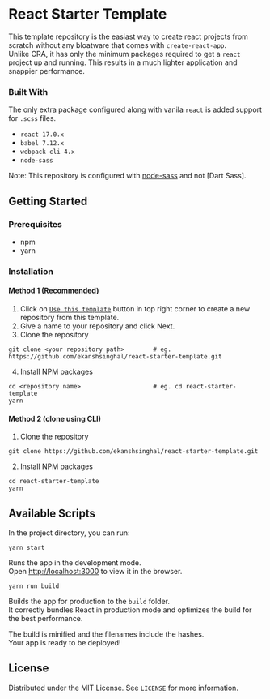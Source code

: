 # React Starter Template

This template repository is the easiast way to create react projects from scratch without any bloatware that comes with `create-react-app`.\
Unlike CRA, it has only the minimum packages required to get a `react` project up and running. This results in a much lighter application and snappier performance.
### Built With
The only extra package configured along with vanila `react` is added support for `.scss` files.
- `react 17.0.x`
- `babel 7.12.x`
- `webpack cli 4.x`
- `node-sass`

Note: This repository is configured with [node-sass](https://github.com/sass/node-sass) and not [Dart Sass].

## Getting Started

### Prerequisites
- npm
- yarn

### Installation 
#### Method 1 (Recommended)
1. Click on [`Use this template`](https://github.com/ekanshsinghal/react-starter-template/generate) button in top right corner to create a new repository from this template.
2. Give a name to your repository and click Next.
3. Clone the repository
```
git clone <your repository path>        # eg. https://github.com/ekanshsinghal/react-starter-template.git
```
4. Install NPM packages
```
cd <repository name>                    # eg. cd react-starter-template
yarn
```

#### Method 2 (clone using CLI)
1. Clone the repository
```
git clone https://github.com/ekanshsinghal/react-starter-template.git
```
2. Install NPM packages
```
cd react-starter-template
yarn
```

## Available Scripts
In the project directory, you can run:
```
yarn start
```
Runs the app in the development mode.\
Open [http://localhost:3000](http://localhost:3000) to view it in the browser.

```
yarn run build
```
Builds the app for production to the `build` folder.\
It correctly bundles React in production mode and optimizes the build for the best performance.

The build is minified and the filenames include the hashes.\
Your app is ready to be deployed!

## License

Distributed under the MIT License. See `LICENSE` for more information.